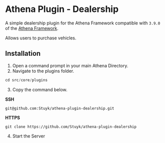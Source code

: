 # Athena Plugin - Dealership

A simple dealership plugin for the Athena Framework compatible with `3.9.0` of the [Athena Framework](https://athenaframework.com/).

Allows users to purchase vehicles.

## Installation

1. Open a command prompt in your main Athena Directory.
2. Navigate to the plugins folder.

```ts
cd src/core/plugins
```

3. Copy the command below.

**SSH**

```
git@github.com:Stuyk/athena-plugin-dealership.git
```

**HTTPS**
```
git clone https://github.com/Stuyk/athena-plugin-dealership
```

4. Start the Server